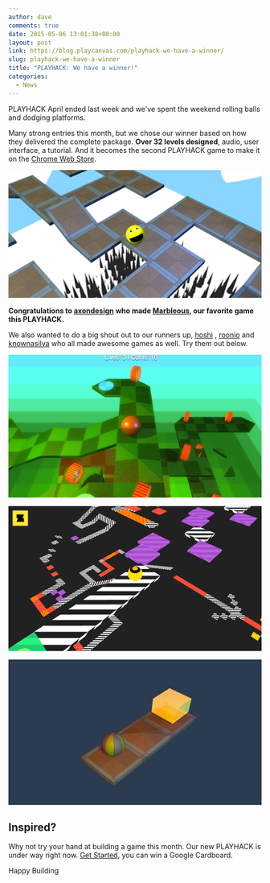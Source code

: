 ```yaml
---
author: dave
comments: true
date: 2015-05-06 13:01:38+00:00
layout: post
link: https://blog.playcanvas.com/playhack-we-have-a-winner/
slug: playhack-we-have-a-winner
title: "PLAYHACK: We have a winner!"
categories:
  - News
---
```


PLAYHACK April ended last week and we've spent the weekend rolling balls and dodging platforms.

Many strong entries this month, but we chose our winner based on how they delivered the complete package. **Over 32 levels designed**, audio, user interface, a tutorial. And it becomes the second PLAYHACK game to make it on the [Chrome Web Store](https://chrome.google.com/webstore/detail/marbleous/jbcgphppffkahpoiobhfdjfpbapbjblh).

[![marbleous](/assets/media/marbleous.png)](https://playcanv.as/p/jDnjRca6)

**Congratulations to [axondesign](https://playcanvas.com/user/axondesign) who made [Marbleous](https://playcanv.as/p/jDnjRca6), our favorite game this PLAYHACK.**

We also wanted to do a big shout out to our runners up, [hoshi](https://playcanvas.com/user/hoshi) , [roonio](https://playcanvas.com/user/roonio) and [knownasilya](https://playcanvas.com/user/knownasilya) who all made awesome games as well. Try them out below.

[![Hoshi's Coins](/assets/media/playhack-hoshis-coins.jpg)](https://playcanv.as/p/R2bo1sXW)

[![Zebawl](/assets/media/playhack-zebawl.png)](https://playcanv.as/p/g3YmCFUl)

[![Tumble](/assets/media/playhack-tumble.jpg)](https://playcanv.as/p/xGHx2DyX)

## Inspired?

Why not try your hand at building a game this month. Our new PLAYHACK is under way right now. [Get Started](https://blog.playcanvas.com/playhack-may-spaceships-and-win-a-google-cardboard/), you can win a Google Cardboard.

Happy Building
